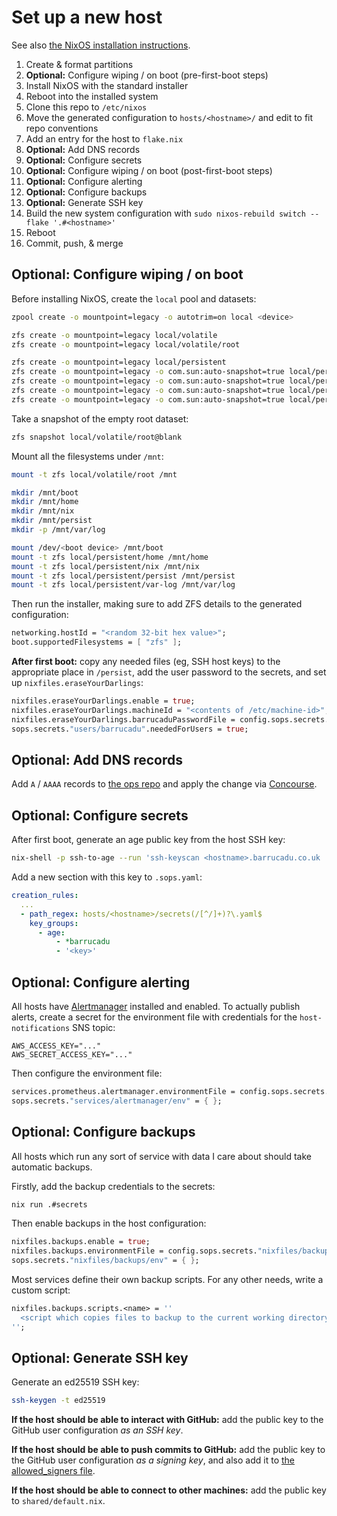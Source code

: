 Set up a new host
=================

See also [the NixOS installation instructions](https://nixos.org/manual/nixos/stable/index.html#ch-installation).

1. Create & format partitions
1. **Optional:** Configure wiping / on boot (pre-first-boot steps)
1. Install NixOS with the standard installer
1. Reboot into the installed system
1. Clone this repo to `/etc/nixos`
1. Move the generated configuration to `hosts/<hostname>/` and edit to fit repo conventions
1. Add an entry for the host to `flake.nix`
1. **Optional:** Add DNS records
1. **Optional:** Configure secrets
1. **Optional:** Configure wiping / on boot (post-first-boot steps)
1. **Optional:** Configure alerting
1. **Optional:** Configure backups
1. **Optional:** Generate SSH key
1. Build the new system configuration with `sudo nixos-rebuild switch --flake '.#<hostname>'`
1. Reboot
1. Commit, push, & merge


Optional: Configure wiping / on boot
------------------------------------

Before installing NixOS, create the `local` pool and datasets:

```bash
zpool create -o mountpoint=legacy -o autotrim=on local <device>

zfs create -o mountpoint=legacy local/volatile
zfs create -o mountpoint=legacy local/volatile/root

zfs create -o mountpoint=legacy local/persistent
zfs create -o mountpoint=legacy -o com.sun:auto-snapshot=true local/persistent/home
zfs create -o mountpoint=legacy -o com.sun:auto-snapshot=true local/persistent/nix
zfs create -o mountpoint=legacy -o com.sun:auto-snapshot=true local/persistent/persist
zfs create -o mountpoint=legacy -o com.sun:auto-snapshot=true local/persistent/var-log
```

Take a snapshot of the empty root dataset:

```bash
zfs snapshot local/volatile/root@blank
```

Mount all the filesystems under `/mnt`:

```bash
mount -t zfs local/volatile/root /mnt

mkdir /mnt/boot
mkdir /mnt/home
mkdir /mnt/nix
mkdir /mnt/persist
mkdir -p /mnt/var/log

mount /dev/<boot device> /mnt/boot
mount -t zfs local/persistent/home /mnt/home
mount -t zfs local/persistent/nix /mnt/nix
mount -t zfs local/persistent/persist /mnt/persist
mount -t zfs local/persistent/var-log /mnt/var/log
```

Then run the installer, making sure to add ZFS details to the generated configuration:

```nix
networking.hostId = "<random 32-bit hex value>";
boot.supportedFilesystems = [ "zfs" ];
```

**After first boot:** copy any needed files (eg, SSH host keys) to the
appropriate place in `/persist`, add the user password to the secrets, and set
up `nixfiles.eraseYourDarlings`:

```nix
nixfiles.eraseYourDarlings.enable = true;
nixfiles.eraseYourDarlings.machineId = "<contents of /etc/machine-id>";
nixfiles.eraseYourDarlings.barrucaduPasswordFile = config.sops.secrets."users/barrucadu".path;
sops.secrets."users/barrucadu".neededForUsers = true;
```


Optional: Add DNS records
-------------------------

Add `A` / `AAAA` records to [the ops repo][] and apply the change via
[Concourse][].

[the ops repo]: https://github.com/barrucadu/ops
[Concourse]: https://cd.barrucadu.dev/


Optional: Configure secrets
---------------------------

After first boot, generate an age public key from the host SSH key:

```bash
nix-shell -p ssh-to-age --run 'ssh-keyscan <hostname>.barrucadu.co.uk | ssh-to-age'
```

Add a new section with this key to `.sops.yaml`:

```yaml
creation_rules:
  ...
  - path_regex: hosts/<hostname>/secrets(/[^/]+)?\.yaml$
    key_groups:
      - age:
          - *barrucadu
          - '<key>'
```


Optional: Configure alerting
----------------------------

All hosts have [Alertmanager][] installed and enabled.  To actually publish
alerts, create a secret for the environment file with credentials for the
`host-notifications` SNS topic:

```text
AWS_ACCESS_KEY="..."
AWS_SECRET_ACCESS_KEY="..."
```

Then configure the environment file:

```nix
services.prometheus.alertmanager.environmentFile = config.sops.secrets."services/alertmanager/env".path;
sops.secrets."services/alertmanager/env" = { };
```

[Alertmanager]: https://prometheus.io/docs/alerting/latest/alertmanager/


Optional: Configure backups
---------------------------

All hosts which run any sort of service with data I care about should take
automatic backups.

Firstly, add the backup credentials to the secrets:

```bash
nix run .#secrets
```

Then enable backups in the host configuration:

```nix
nixfiles.backups.enable = true;
nixfiles.backups.environmentFile = config.sops.secrets."nixfiles/backups/env".path;
sops.secrets."nixfiles/backups/env" = { };
```

Most services define their own backup scripts.  For any other needs, write a
custom script:

```nix
nixfiles.backups.scripts.<name> = ''
  <script which copies files to backup to the current working directory>
'';
```


Optional: Generate SSH key
--------------------------

Generate an ed25519 SSH key:

```bash
ssh-keygen -t ed25519
```

**If the host should be able to interact with GitHub:** add the public key to
the GitHub user configuration *as an SSH key*.

**If the host should be able to push commits to GitHub:** add
the public key to the GitHub user configuration *as a signing key*, and also add
it to [the allowed_signers
file](https://github.com/barrucadu/dotfiles/blob/master/dot_config/git/allowed_signers.tmpl).

**If the host should be able to connect to other machines:** add the public key
to `shared/default.nix`.
